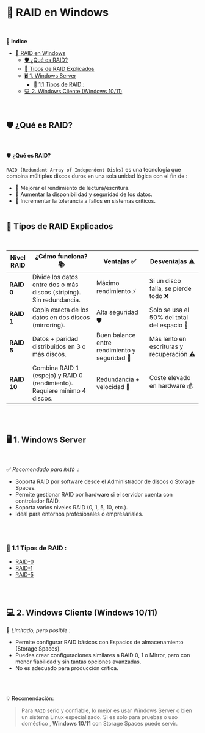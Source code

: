 # 💽 RAID en Windows 
<br>

**📑 Indice**
- [💽 RAID en Windows](#-raid-en-windows)
  - [🛡️ ¿Qué es RAID?](#️-qué-es-raid)
  - [🧱 Tipos de RAID Explicados](#-tipos-de-raid-explicados)
  - [🖥️ 1. Windows Server](#️-1-windows-server)
    - [🔘 1.1 Tipos de RAID :](#-11-tipos-de-raid-)
  - [💻 2. Windows Cliente (Windows 10/11)](#-2-windows-cliente-windows-1011)

<br>

## 🛡️ ¿Qué es RAID?
<br>

🛡️ **¿Qué es RAID?**

``RAID (Redundant Array of Independent Disks)`` es una tecnología que combina múltiples discos duros en una sola unidad lógica con el fin de :

- 💨 Mejorar el rendimiento de lectura/escritura.
- 🔐 Aumentar la disponibilidad y seguridad de los datos.
- 🧱 Incrementar la tolerancia a fallos en sistemas críticos.
<br> <br>


## 🧱 Tipos de RAID Explicados
<br>

| Nivel RAID | ¿Cómo funciona? 📚                                                                 | Ventajas ✅                              | Desventajas ⚠️                         |
|------------|-------------------------------------------------------------------------------------|------------------------------------------|-----------------------------------------|
| **RAID 0** | Divide los datos entre dos o más discos (striping). Sin redundancia.               | Máximo rendimiento ⚡                     | Si un disco falla, se pierde todo ❌     |
| **RAID 1** | Copia exacta de los datos en dos discos (mirroring).                               | Alta seguridad 🛡️                        | Solo se usa el 50% del total del espacio 💾 |
| **RAID 5** | Datos + paridad distribuidos en 3 o más discos.                                    | Buen balance entre rendimiento y seguridad 🔁 | Más lento en escrituras y recuperación ⚠️ |
| **RAID 10**| Combina RAID 1 (espejo) y RAID 0 (rendimiento). Requiere mínimo 4 discos.          | Redundancia + velocidad 💪               | Coste elevado en hardware 💰             |

<br> <br>

## 🖥️ 1. Windows Server
<br>

✅ *Recomendado para ``RAID ``:*

- Soporta RAID por software desde el Administrador de discos o Storage Spaces.
- Permite gestionar RAID por hardware si el servidor cuenta con controlador RAID.
- Soporta varios niveles RAID (0, 1, 5, 10, etc.).
- Ideal para entornos profesionales o empresariales.

<br> <br>


### 🔘 1.1 Tipos de RAID :

- [RAID-0](./tipos/RAID0.md)
- [RAID-1](./tipos/RAID-1.md)
- [RAID-5](./tipos/RAID-5.md)

<br> <br>



## 💻 2. Windows Cliente (Windows 10/11)

🔧 *Limitado, pero posible :*

- Permite configurar RAID básicos con Espacios de almacenamiento (Storage Spaces).
- Puedes crear configuraciones similares a RAID 0, 1 o Mirror, pero con menor fiabilidad y sin tantas opciones avanzadas.
- No es adecuado para producción crítica.

<br> <br>

💡 Recomendación:

>Para ``RAID`` serio y confiable, lo mejor es usar Windows Server o bien un sistema Linux especializado.
>Si es solo para pruebas o uso doméstico , **Windows 10/11** con Storage Spaces puede servir.
